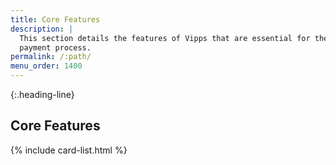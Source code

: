 ```yaml
---
title: Core Features
description: |
  This section details the features of Vipps that are essential for the
  payment process.
permalink: /:path/
menu_order: 1400
---
```


{:.heading-line}
## Core Features

{% include card-list.html %}
